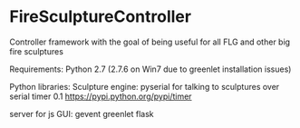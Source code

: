 FireSculptureController
=======================

Controller framework with the goal of being useful for all FLG and other big fire sculptures

Requirements:
Python 2.7 (2.7.6 on Win7 due to greenlet installation issues)

Python libraries:
  Sculpture engine:
    pyserial for talking to sculptures over serial
    timer 0.1 https://pypi.python.org/pypi/timer
   
  server for js GUI:
    gevent
    greenlet
    flask
